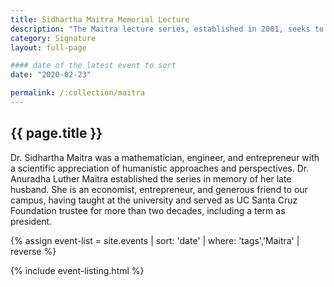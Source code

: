 ```yaml
---
title: Sidhartha Maitra Memorial Lecture
description: "The Maitra lecture series, established in 2001, seeks to enrich the intellectual life of UC Santa Cruz and the Santa Cruz community."
category: Signature
layout: full-page

#### date of the latest event to sort
date: "2020-02-23"

permalink: /:collection/maitra
---
```


<section class="content-centered">
  <div class="grid-container large">
      <section class="heading">
      	<h2 class="underline">{{ page.title }}</h2>
    	</section>
      <p>Dr. Sidhartha Maitra was a mathematician, engineer, and entrepreneur with a scientific appreciation of humanistic approaches and perspectives. Dr. Anuradha Luther Maitra established the series in memory of her late husband. She is an economist, entrepreneur, and generous friend to our campus, having taught at the university and served as UC Santa Cruz Foundation trustee for more than two decades, including a term as president. </p>
  </div>
</section>




<div class="events-card-list fade-out-siblings">
{% assign event-list = site.events | sort: 'date' | where: 'tags','Maitra' | reverse %}

{% include event-listing.html %}
